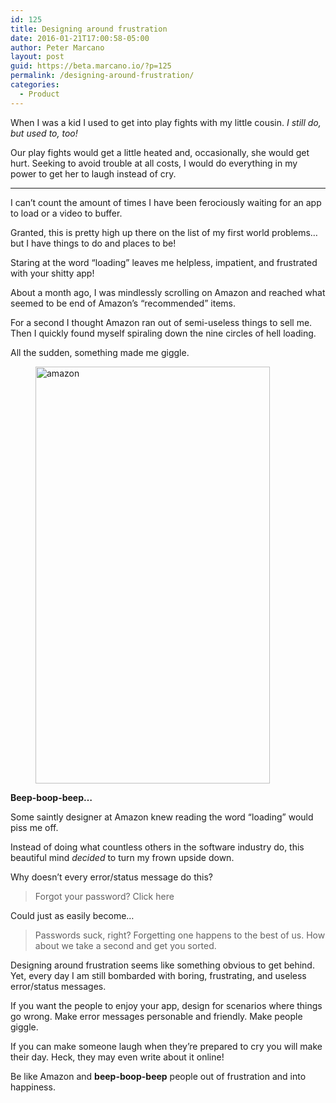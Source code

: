 ```yaml
---
id: 125
title: Designing around frustration
date: 2016-01-21T17:00:58-05:00
author: Peter Marcano
layout: post
guid: https://beta.marcano.io/?p=125
permalink: /designing-around-frustration/
categories:
  - Product
---
```

When I was a kid I used to get into play fights with my little cousin.&nbsp;_I still do, but used to, too!_

Our play fights would get a little heated and, occasionally, she would get hurt. Seeking to avoid trouble at all costs, I would do everything in my power to get her to laugh instead of cry.

<hr class="wp-block-separator" />

I can’t count the amount of times I have been ferociously waiting for an app to load or a video to buffer.

Granted, this is pretty high up there on the list of my first world problems… but I have things to do and places to be!

Staring at the word “loading” leaves me helpless, impatient, and frustrated with your shitty app!

About a month ago, I was mindlessly scrolling on Amazon and reached what seemed to be end of Amazon’s “recommended” items.

For a second I thought Amazon ran out of semi-useless things to sell me. Then I quickly found myself spiraling down the nine circles of hell loading.

All the sudden, something made me giggle.

<div class="wp-block-image">
  <figure class="aligncenter size-large"><img loading="lazy" width="375" height="667" src="https://i0.wp.com/beta.marcano.io/wp-content/uploads/2019/11/designing_around_frustration_1.png?resize=375%2C667&#038;ssl=1" alt="amazon" class="wp-image-126" srcset="https://i0.wp.com/marcano.io/wp-content/uploads/2019/11/designing_around_frustration_1.png?w=375&ssl=1 375w, https://i0.wp.com/marcano.io/wp-content/uploads/2019/11/designing_around_frustration_1.png?resize=169%2C300&ssl=1 169w" sizes="(max-width: 375px) 100vw, 375px" data-recalc-dims="1" /></figure>
</div>

**Beep-boop-beep…**

Some saintly designer at Amazon knew reading the word “loading” would piss me off.

Instead of doing what countless others in the software industry do, this beautiful mind&nbsp;_decided_&nbsp;to turn my frown upside down.

Why doesn’t every error/status message do this?

<blockquote class="wp-block-quote">
  <p>
    Forgot your password? Click here
  </p>
</blockquote>

Could just as easily become…

<blockquote class="wp-block-quote">
  <p>
    Passwords suck, right? Forgetting one happens to the best of us. How about we take a second and get you sorted.
  </p>
</blockquote>

Designing around frustration seems like something obvious to get behind. Yet, every day I am still bombarded with boring, frustrating, and useless error/status messages.

If you want the people to enjoy your app, design for scenarios where things go wrong. Make error messages personable and friendly. Make people giggle.

If you can make someone laugh when they’re prepared to cry you will make their day. Heck, they may even write about it online!

Be like Amazon and&nbsp;**beep-boop-beep**&nbsp;people out of frustration and into happiness.
